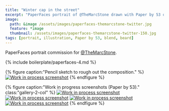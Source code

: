 ```yaml
---
title: "Winter cap in the street"
excerpt: "PaperFaces portrait of @TheMarcStone drawn with Paper by 53 on an iPad."
image: 
  path: &image /assets/images/paperfaces-themarcstone-twitter.jpg 
  feature: *image
  thumbnail: /assets/images/paperfaces-themarcstone-twitter-150.jpg
tags: [portrait, illustration, Paper by 53, blend, beard]
---
```


PaperFaces portrait commission for [@TheMarcStone](https://twitter.com/TheMarcStone).

{% include boilerplate/paperfaces-4.md %}

{% figure caption:"Pencil sketch to rough out the composition." %}
[![Work in process screenshot](/assets/images/paperfaces-themarcstone-process-1-750.jpg)](/assets/images/paperfaces-themarcstone-process-1-lg.jpg)
{% endfigure %}

{% figure caption:"Work in progress screenshots (Paper by 53)." class:"gallery-2-col" %}
[![Work in process screenshot](/assets/images/paperfaces-themarcstone-process-2-600.jpg)](/assets/images/paperfaces-themarcstone-process-2-lg.jpg)
[![Work in process screenshot](/assets/images/paperfaces-themarcstone-process-3-600.jpg)](/assets/images/paperfaces-themarcstone-process-3-lg.jpg)
[![Work in process screenshot](/assets/images/paperfaces-themarcstone-process-4-600.jpg)](/assets/images/paperfaces-themarcstone-process-4-lg.jpg)
[![Work in process screenshot](/assets/images/paperfaces-themarcstone-process-5-600.jpg)](/assets/images/paperfaces-themarcstone-process-5-lg.jpg)
{% endfigure %}
